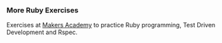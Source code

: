 ### More Ruby Exercises

Exercises at [Makers Academy](http://www.makersacademy.com) to practice Ruby programming, Test Driven Development and Rspec. 
